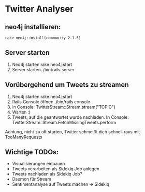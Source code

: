 Twitter Analyser
================

## neo4j installieren:
    rake neo4j:install[community-2.1.5]
## Server starten
1. Neo4j starten
    rake neo4j:start
2. Server starten
    ./bin/rails server

## Vorübergehend um Tweets zu streamen
1. Neo4j starten
    rake neo4j:start
2. Rails Console öffnen
    ./bin/rails console
3. In Console:
    TwitterStream::Stream.stream("TOPIC")
4. Warten :)
5. Tweets, auf die geantwortet wurde nachladen. In Console:
    TwitterStream::Stream.FetchMissingTweets.perform

Achtung, nicht zu oft starten, Twitter schmeißt dich schnell raus mit TooManyRequests


## Wichtige TODOs:
* Visualisierungen einbauen
* Tweets verarbeiten als Sidekiq Job anlegen
* Tweets nachladen als Sidekiq Job?
* Daemon für Stream
* Sentimentanalyse auf Tweets machen → Sidekiq

